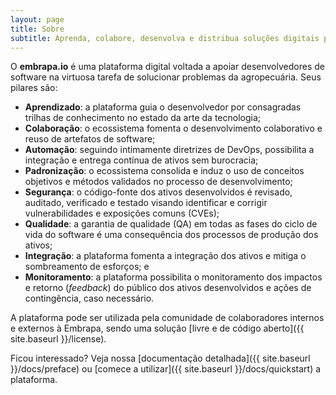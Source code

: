 ```yaml
---
layout: page
title: Sobre
subtitle: Aprenda, colabore, desenvolva e distribua soluções digitais para o agro sustentável
---
```


O **embrapa.io** é uma plataforma digital voltada a apoiar desenvolvedores de software na virtuosa tarefa de solucionar problemas da agropecuária. Seus pilares são:

- **Aprendizado**: a plataforma guia o desenvolvedor por consagradas trilhas de conhecimento no estado da arte da tecnologia;
- **Colaboração**: o ecossistema fomenta o desenvolvimento colaborativo e reuso de artefatos de software;
- **Automação**: seguindo intimamente diretrizes de DevOps, possibilita a integração e entrega contínua de ativos sem burocracia;
- **Padronização**: o ecossistema consolida e induz o uso de conceitos objetivos e métodos validados no processo de desenvolvimento;
- **Segurança**: o código-fonte dos ativos desenvolvidos é revisado, auditado, verificado e testado visando identificar e corrigir vulnerabilidades e exposições comuns (CVEs);
- **Qualidade**: a garantia de qualidade (QA) em todas as fases do ciclo de vida do software é uma consequência dos processos de produção dos ativos;
- **Integração**: a plataforma fomenta a integração dos ativos e mitiga o sombreamento de esforços; e
- **Monitoramento**: a plataforma possibilita o monitoramento dos impactos e retorno (_feedback_) do público dos ativos desenvolvidos e ações de contingência, caso necessário.

A plataforma pode ser utilizada pela comunidade de colaboradores internos e externos à Embrapa, sendo uma solução [livre e de código aberto]({{ site.baseurl }}/license).

Ficou interessado? Veja nossa [documentação detalhada]({{ site.baseurl }}/docs/preface) ou [comece a utilizar]({{ site.baseurl }}/docs/quickstart) a plataforma.